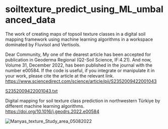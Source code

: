 # soiltexture_predict_using_ML_umbalanced_data
The work of creating maps of topsoil texture classes in a digital soil mapping framework using machine learning algorithms in a workspace dominated by Fluvisol and Vertisols.

Dear Community,
My one of the dearest article has been accepted for publication in Geoderma Regional (Q2-Soil Science, IF:4.21).
And now, Volume 31, December 2022, has been published in the journal with the number e00584.
If the code is useful, if you integrate or manipulate it in your work, please cite the article at the relevant link.
https://www.sciencedirect.com/science/article/pii/S2352009422001043

[S2352009422001043.txt](https://github.com/fuatkaya/soiltexture_predict_using_ML_umbalanced_data/files/9815493/S2352009422001043.txt)

Digital mapping for soil texture class prediction in northwestern Türkiye by different machine learning algorithms. https://doi.org/10.1016/j.geodrs.2022.e00584

![Manyas_texture_Study_area_05082022](https://user-images.githubusercontent.com/63097921/183528387-88ea7394-001d-4634-ba02-15b2477c2f22.png)

